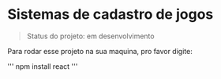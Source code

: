 <h1> Sistemas de cadastro de jogos </h1>

> Status do projeto: em desenvolvimento

Para rodar esse projeto na sua maquina, pro favor digite: 

 '''
 npm install react
 '''

